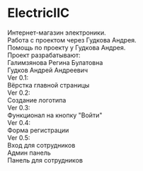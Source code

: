 # ElectricIIC  
Интернет-магазин электроники.  
Работа с проектом через Гудкова Андрея.  
Помощь по проекту у Гудкова Андрея.  
Проект разрабатывают:  
Галимзянова Регина Булатовна  
Гудков Андрей Андреевич  
Ver 0.1:  
Вёрстка главной страницы  
Ver 0.2:  
Создание логотипа  
Ver 0.3:  
Функционал на кнопку "Войти"  
Ver 0.4:  
Форма регистрации  
Ver 0.5:  
Вход для сотрудников  
Админ панель  
Панель для сотрудников    

